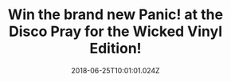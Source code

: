 ---
campaign-uuid: "c-b732b8fd-029e-4041-9b4d-8571be2e43d6"
type: "Preview"
category: "Gift"
date: "2018-06-25T10:01:01.024Z"
end-date: "2018-07-25T23:59:00.000Z"
disable-form: false
is_promoted: false
has_entry_page: true
title: "Win the brand new Panic! at the Disco Pray for the Wicked Vinyl Edition!"
competition-description: "<p>After their number one album back in\_2016 Death Of A\
  \ Bachelor, Panic! at the Disco are back and we’ve got our hands on Panic!’s best\
  \ album yet and certainly the most well-produced: Pray for the Wicked Vinyl Edition\
  \ and we want to give it YOU!</p>\r\n<p>Want to indulge yourself into their new\
  \ hits? Click below for a chance to win!</p>"
hero-header: "Win the brand new Panic! at the Disco Pray for the Wicked Vinyl Edition!"
terms-confirmation: "N/A"
banner-img: "https://assets.expresslyapp.com/asset-3985e8e1-acfb-44e9-bf68-da375acf74db.jpg"
logo-left-href: "http://aaa.nme.com"
logo-left-image: "https://assets.expresslyapp.com/asset-380ce97d-7473-4751-a70f-6bab4a4f0999.jpg"
logo-left-title: "NME AAA"
bg-image-hero: "https://assets.expresslyapp.com/asset-10889d71-4281-465e-89d9-b9207a128c14.jpg"
bg-image-first: "https://assets.expresslyapp.com/asset-ef28d322-38f3-4e8a-a5bc-421f2941863a.jpg"
section1-content: "<p>“Pray for the Wicked” is an homage to the successes and shortcomings\
  \ of Panic! at the Disco and their frontman, Brendon Urie.</p>\r\n<p>Two years after\
  \ their last album Death of a Bachelor was released, Pray for the Wicked has been\
  \ described as pop punk, alternative rock, emo and full of energy! Say Amen, High\
  \ Hopes, The Overpass or Dying in LA are some of their brand new tunes!</p>\r\n\
  <p>If you can’t wait to have the recent Panic! at the Disco album, now thanks to\
  \ NME AAA you can! because we’re giving away the brand new Panic! at the Disco Pray\
  \ for the Wicked Vinyl Edition to one our lucky NME AAA members! </p>\r\n<p>Maybe\
  \ its you? Enter the form below and it could be coming home with you!</p>"
entry-title: "Win the brand new Panic! at the Disco Pray for the Wicked Vinyl Edition!"
entry-content: "Enter the draw to win the brand new Panic! at the Disco Pray for the\
  \ Wicked Vinyl Edition by completing the form below before 23:59 on 25th July 2018."
has-winner: false
prize-description: "The brand new Panic! at the Disco Pray for the Wicked Vinyl Edition"
special-conditions: "Multiple entries are allowed up to one every day."
---